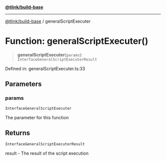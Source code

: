 [**@tlink/build-base**](../README.md)

***

[@tlink/build-base](../globals.md) / generalScriptExecuter

# Function: generalScriptExecuter()

> **generalScriptExecuter**(`params`): `InterfaceGeneralScriptExecuterResult`

Defined in: generalScriptExecuter.ts:33

## Parameters

### params

`InterfaceGeneralScriptExecuter`

The parameter for this function

## Returns

`InterfaceGeneralScriptExecuterResult`

result - The result of the script execution

